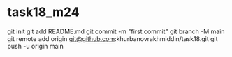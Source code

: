 # task18_m24


git init
git add README.md
git commit -m "first commit"
git branch -M main
git remote add origin git@github.com:khurbanovrakhmiddin/task18.git
git push -u origin main